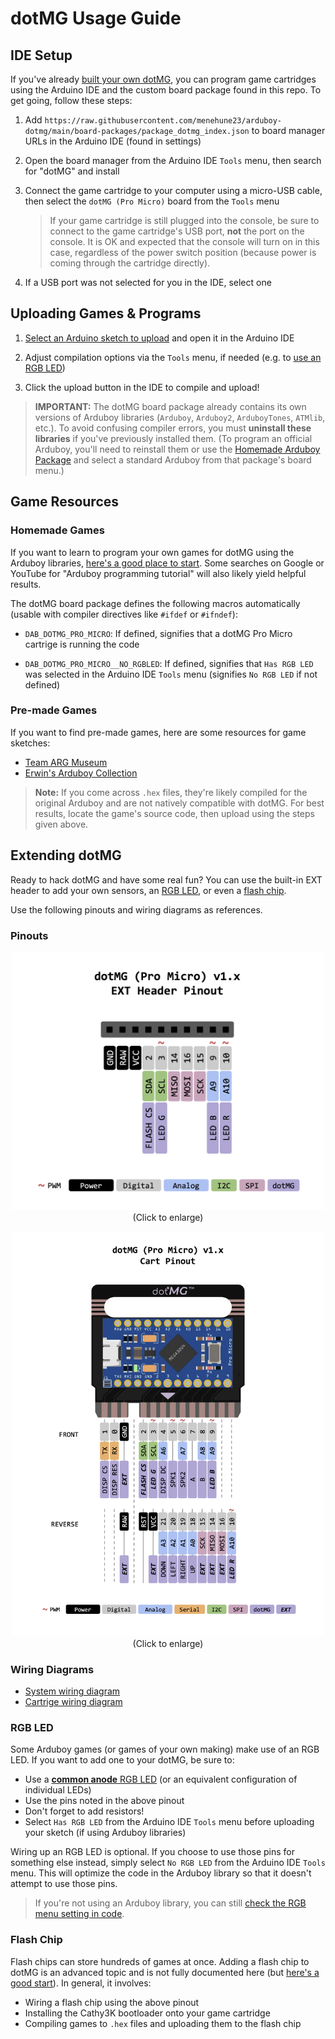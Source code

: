 # dotMG Usage Guide

## IDE Setup

If you've already [built your own dotMG](build.md), you can program game cartridges using the Arduino IDE and the custom board package found in this repo. To get going, follow these steps:

1. Add `https://raw.githubusercontent.com/menehune23/arduboy-dotmg/main/board-packages/package_dotmg_index.json` to board manager URLs in the Arduino IDE (found in settings)

1. Open the board manager from the Arduino IDE `Tools` menu, then search for "dotMG" and install

1. Connect the game cartridge to your computer using a micro-USB cable, then select the `dotMG (Pro Micro)` board from the `Tools` menu

    > If your game cartridge is still plugged into the console, be sure to connect to the game cartridge's USB port, **not** the port on the console. It is OK and expected that the console will turn on in this case, regardless of the power switch position (because power is coming through the cartridge directly).

1. If a USB port was not selected for you in the IDE, select one

## Uploading Games & Programs

1. [Select an Arduino sketch to upload](#game-resources) and open it in the Arduino IDE

1. Adjust compilation options via the `Tools` menu, if needed (e.g. to [use an RGB LED](#rgb-led))

1. Click the upload button in the IDE to compile and upload!

> **IMPORTANT:** The dotMG board package already contains its own versions of Arduboy libraries (`Arduboy`, `Arduboy2`, `ArduboyTones`, `ATMlib`, etc.). To avoid confusing compiler errors, you must **uninstall these libraries** if you've previously installed them. (To program an official Arduboy, you'll need to reinstall them or use the [Homemade Arduboy Package](https://github.com/MrBlinky/Arduboy-homemade-package) and select a standard Arduboy from that package's board menu.)

## Game Resources

### Homemade Games

If you want to learn to program your own games for dotMG using the Arduboy libraries, [here's a good place to start](https://community.arduboy.com/t/make-your-own-arduboy-game-part-2-printing-text). Some searches on Google or YouTube for "Arduboy programming tutorial" will also likely yield helpful results.

The dotMG board package defines the following macros automatically (usable with compiler directives like `#ifdef` or `#ifndef`):

- `DAB_DOTMG_PRO_MICRO`: If defined, signifies that a dotMG Pro Micro cartrige is running the code

- <a id="no-rgb"></a> `DAB_DOTMG_PRO_MICRO__NO_RGBLED`: If defined, signifies that `Has RGB LED` was selected in the Arduino IDE `Tools` menu (signifies `No RGB LED` if not defined)

### Pre-made Games

If you want to find pre-made games, here are some resources for game sketches:

- [Team ARG Museum](https://team-arg-museum.github.io)
- [Erwin's Arduboy Collection](https://arduboy.ried.cl)

> **Note:** If you come across `.hex` files, they're likely compiled for the original Arduboy and are not natively compatible with dotMG. For best results, locate the game's source code, then upload using the steps given above.

## Extending dotMG

Ready to hack dotMG and have some real fun? You can use the built-in EXT header to add your own sensors, an [RGB LED](#rgb-led), or even a [flash chip](#flash-chip).

Use the following pinouts and wiring diagrams as references.

### Pinouts

<p align="center">
    <a href="https://raw.githubusercontent.com/menehune23/arduboy-dotmg/main/docs/ext_pinout.png"><img src="ext_pinout.png" width="500px"></a>
    <br>
    (Click to enlarge)
</p>
<p align="center">
    <a href="https://raw.githubusercontent.com/menehune23/arduboy-dotmg/main/docs/cart_pinout.png"><img src="cart_pinout.png" width="500px"></a>
    <br>
    (Click to enlarge)
</p>

### Wiring Diagrams

- [System wiring diagram](/hardware/system/schematic.pdf)
- [Cartrige wiring diagram](/hardware/cart/schematic.pdf)

### RGB LED

Some Arduboy games (or games of your own making) make use of an RGB LED. If you want to add one to your dotMG, be sure to:

- Use a [**common anode** RGB LED](https://www.hackster.io/techmirtz/using-common-cathode-and-common-anode-rgb-led-with-arduino-7f3aa9) (or an equivalent configuration of individual LEDs)
- Use the pins noted in the above pinout
- Don't forget to add resistors!
- Select `Has RGB LED` from the Arduino IDE `Tools` menu before uploading your sketch (if using Arduboy libraries)

Wiring up an RGB LED is optional. If you choose to use those pins for something else instead, simply select `No RGB LED` from the Arduino IDE `Tools` menu. This will optimize the code in the Arduboy library so that it doesn't attempt to use those pins.

> If you're not using an Arduboy library, you can still [check the RGB menu setting in code](#no-rgb).

### Flash Chip

Flash chips can store hundreds of games at once. Adding a flash chip to dotMG is an advanced topic and is not fully documented here (but [here's a good start](https://community.arduboy.com/t/flash-cart-ridge)). In general, it involves:

- Wiring a flash chip using the above pinout
- Installing the Cathy3K bootloader onto your game cartridge
- Compiling games to `.hex` files and uploading them to the flash chip
